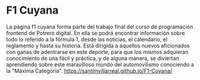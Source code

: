 # F1 Cuyana

La página f1 cuyana forma parte del trabajo final del curso de programación frontend de Potrero digital. En ella se podrá encontrar información sobre todo lo referido a la fórmula 1, desde las noticias, el calendario, el reglamento y hasta su historia. Está dirigida a aquellos nuevos aficionados con ganas de adentrarse en este deporte, para que los mismos adquieran conocimiento de una fácil y práctica, y de alguna manera, se diviertan aprendiendo sobre este maravilloso mundo del automovilismo conociendo a la "Máxima Categoría".
https://santimvillarreal.github.io/F1-Cuyana/
